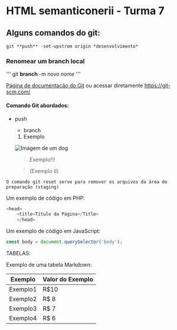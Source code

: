 # HTML semanticonerii - Turma 7
## Alguns comandos do git:


```
git **push** -set-upstrem origin *desenvolvimento*
```


### Renomear um branch local

'''
git **branch** -m *novo nome*
'''

[Página de documentação do Git](https://git-scm.com/) ou acessar diretamente <https://git-scm.com/>

#### Comando Git abordados:
* push
    - branch
    1. Exemplo

    
    ![Imagem de um dog](https://emojigraph.org/media/whatsapp/dog-face_1f436.png)

    >Exemplo!!!

    >(Exemplo II)


`O comando git reset serve para remover os arquivos da área de preparação (staging)`

Um exemplo de código em PHP:

```PHP
<head>
    <title>Título da Página</Title>
    </head>
```  

Um exemplo de código em JavaScript:

~~~javascript
const body = document.querySelector('body');
~~~

TABELAS:

Exemplo de uma tabela Markdown:

Exemplo | Valor do Exemplo
------- | ----------------
Exemplo1| R$10
Exemplo2| R$ 8
Exemplo3| R$ 7
Exemplo4| R$ 6




